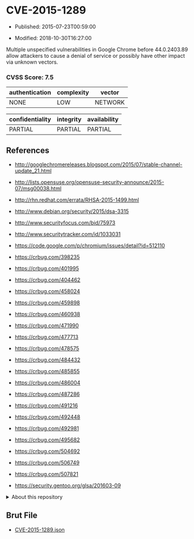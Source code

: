 # CVE-2015-1289

- Published: 2015-07-23T00:59:00

- Modified: 2018-10-30T16:27:00

Multiple unspecified vulnerabilities in Google Chrome before 44.0.2403.89 allow attackers to cause a denial of service or possibly have other impact via unknown vectors.

### CVSS Score: **7.5**

| authentication | complexity | vector |
| --- | --- | --- |
| NONE | LOW | NETWORK |

| confidentiality | integrity | availability |
| --- | --- | --- |
| PARTIAL | PARTIAL | PARTIAL |

## References

* http://googlechromereleases.blogspot.com/2015/07/stable-channel-update_21.html

* http://lists.opensuse.org/opensuse-security-announce/2015-07/msg00038.html

* http://rhn.redhat.com/errata/RHSA-2015-1499.html

* http://www.debian.org/security/2015/dsa-3315

* http://www.securityfocus.com/bid/75973

* http://www.securitytracker.com/id/1033031

* https://code.google.com/p/chromium/issues/detail?id=512110

* https://crbug.com/398235

* https://crbug.com/401995

* https://crbug.com/404462

* https://crbug.com/458024

* https://crbug.com/459898

* https://crbug.com/460938

* https://crbug.com/471990

* https://crbug.com/477713

* https://crbug.com/478575

* https://crbug.com/484432

* https://crbug.com/485855

* https://crbug.com/486004

* https://crbug.com/487286

* https://crbug.com/491216

* https://crbug.com/492448

* https://crbug.com/492981

* https://crbug.com/495682

* https://crbug.com/504692

* https://crbug.com/506749

* https://crbug.com/507821

* https://security.gentoo.org/glsa/201603-09

<details>
<summary>About this repository</summary> 

  This repository is part of the project [Live Hack CVE](https://github.com/Live-Hack-CVE). Main website can be found [www.live-hack.org](https://www.live-hack.org) 
  
  Made by [Sn0wAlice](https://github.com/Sn0wAlice) for the people that care about security and need to have a feed of the latest CVEs. Hope you enjoy it, don't forget to star the repo and follow me on [Twitter](https://twitter.com/Sn0wAlice) and [Github](https://github.com/Sn0wAlice). And that is my [personnal website](https://www.alice-snow.me/)

  - [Home Page](https://github.com/Live-Hack-CVE)
  - [Framework](https://github.com/Live-Hack-CVE/cve-framework)
  - [CVE database](https://github.com/Live-Hack-CVE/full_database)
  - [Changelog](https://github.com/Live-Hack-CVE/Changelog)
</details>

## Brut File

* [CVE-2015-1289.json](https://raw.githubusercontent.com/Live-Hack-CVE/full_database/main/cves/2015/CVE-2015-1289.json)

